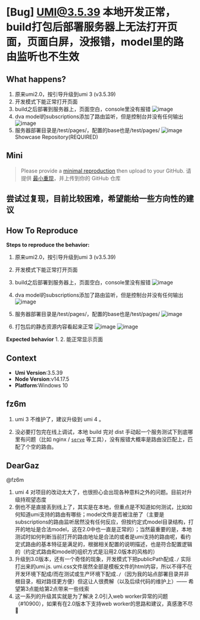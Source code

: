 # [Bug] UMI@3.5.39 本地开发正常，build打包后部署服务器上无法打开页面，页面白屏，没报错，model里的路由监听也不生效

<!--
感谢您向我们反馈问题，为了高效的解决问题，我们期望你能提供以下信息：
-->

## What happens?

1. 原来umi2.0，按引导升级到umi 3 (v3.5.39)
2. 开发模式下能正常打开页面
3. build之后部署到服务器上，页面空白，console里没有报错
   ![image](https://user-images.githubusercontent.com/41284640/230865966-4e62a580-7165-4899-aaf7-1c9fe39c63f8.png)
4. dva model的subscriptions添加了路由监听，但是控制台并没有任何输出
   ![image](https://user-images.githubusercontent.com/41284640/230866350-1b94ff69-698b-478a-b197-14ee1adb8a6e.png)
5. 服务器部署目录是/test/pages/，配置的base也是/test/pages/
   ![image](https://user-images.githubusercontent.com/41284640/230866112-5b6bdb8f-bad4-49c3-88e8-0631945a8c74.png)
   Showcase Repository(REQUIRED)

## Mini

> Please provide a [minimal reproduction](https://stackoverflow.com/help/minimal-reproducible-example) then upload to your GitHub. 请提供 [最小重现](https://stackoverflow.com/help/minimal-reproducible-example)，并上传到你的 GitHub 仓库

## 尝试过复现，目前比较困难，希望能给一些方向性的建议

<!-- 为节约大家的时间，无复现步骤的 ISSUE 会被关闭，提供之后再 REOPEN -->
<!-- YOUR_REPOSITORY_URL on github or stackbliz -->

## How To Reproduce

**Steps to reproduce the behavior:**

1. 原来umi2.0，按引导升级到umi 3 (v3.5.39)
2. 开发模式下能正常打开页面
3. build之后部署到服务器上，页面空白，console里没有报错
   ![image](https://user-images.githubusercontent.com/41284640/230865966-4e62a580-7165-4899-aaf7-1c9fe39c63f8.png)
4. dva model的subscriptions添加了路由监听，但是控制台并没有任何输出
   ![image](https://user-images.githubusercontent.com/41284640/230866350-1b94ff69-698b-478a-b197-14ee1adb8a6e.png)
5. 服务器部署目录是/test/pages/，配置的base也是/test/pages/
   ![image](https://user-images.githubusercontent.com/41284640/230866112-5b6bdb8f-bad4-49c3-88e8-0631945a8c74.png)

6. 打包后的静态资源内容看起来正常
   ![image](https://user-images.githubusercontent.com/41284640/230867765-3ddd1f2c-9a5c-4583-b7ca-70e7f295025b.png)
   ![image](https://user-images.githubusercontent.com/41284640/230867825-af94942a-e2d4-4473-a73d-dd40d4d3885a.png)

**Expected behavior** 1. 2.
能正常显示页面

<!-- 请提供复现链接/步骤，错误日志以及相关配置 -->

## Context

- **Umi Version**:3.5.39
- **Node Version**:v14.17.5
- **Platform**:Windows 10

## fz6m

1. umi 3 不维护了，建议升级到 umi 4 。

2. 没必要打包完在线上调试，本地 build 完对 dist 手动起一个服务测试下到底哪里有问题（比如 nginx / [`serve`](https://www.npmjs.com/package/serve) 等工具），没有报错大概率是路由没匹配上，匹配了个空的路由。

## DearGaz

@fz6m

1. umi 4 对项目的改动太大了，也很担心会出现各种意料之外的问题。目前对升级持观望态度
2. 倒也不是直接丢到线上了，其实是在本地，但重点是不知道如何测试，比如如何知道umi支持的路由有哪些；model文件是否被注册了（主要是subscriptions的路由监听居然没有任何反应，但按约定式model目录结构，打开的地址是合法model，这在2.0中也一直是正常的）；当然最重要的是，本地测试时如何判断当前打开的路由地址是合法的或者是umi支持的路由呢，看约定式路由的基本特征是满足的，根据相关配置的说明描述，也是符合配置逻辑的（约定式路由和model的组织方式是沿用2.0版本的风格的）
3. 升级到3.0版本，还有一个奇怪的现象，开发模式下把publicPath配成`./` 实际打出来的umi.js. umi.css文件居然全部是模板文件的html内容，所以不得不在开发环境下配成/而在测试或生产环境下配成`./`（因为我的站点部署目录并非根目录，相对路径更方便）但这让人很费解（以及后续代码的维护上）—— 希望第3点能给第2点带来一些线索
4. 这一系列的升级其实就是为了解决 2.0引入web worker异常的问题（#10900），如果有在2.0版本下支持web worker的思路和建议，真感激不尽🤝
